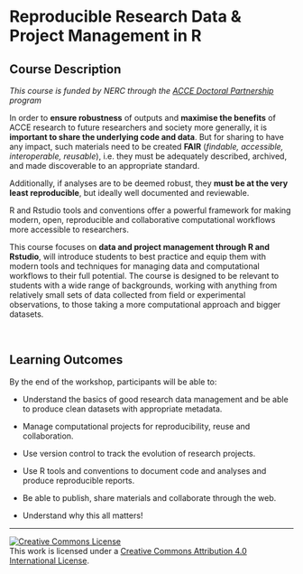 # Reproducible Research Data & Project Management in R

## Course Description


_This course is funded by NERC through the [ACCE Doctoral Partnership](https://acce.shef.ac.uk/) program_


In order to **ensure robustness** of outputs and **maximise the benefits** of ACCE research to future researchers and society more generally, it is **important to share the underlying code and data**. But for sharing to have any impact, such materials need to be created **FAIR** (_findable, accessible, interoperable, reusable_), i.e. they must be adequately described, archived, and made discoverable to an appropriate standard. 

Additionally, if analyses are to be deemed robust, they **must be at the very least reproducible**, but ideally well documented and reviewable. 

R and Rstudio tools and conventions offer a powerful framework for making modern, open, reproducible and collaborative computational workflows more accessible to researchers. 


This course focuses on **data and project management through R and Rstudio**, will introduce students to best practice and equip them with modern tools and techniques for managing data and computational workflows to their full potential. The course is designed to be relevant to students with a wide range of backgrounds, working with anything from relatively small sets of data collected from field or experimental observations, to those taking a more computational approach and bigger datasets.

<br>

## Learning Outcomes

By the end of the workshop, participants will be able to:

- Understand the basics of good research data management and be able to produce clean datasets with appropriate metadata.

- Manage computational projects for reproducibility, reuse and collaboration.

- Use version control to track the evolution of research projects.

- Use R tools and conventions to document code and analyses and produce reproducible reports.

- Be able to publish, share materials and collaborate through the web.

- Understand why this all matters!


***


<a rel="license" href="http://creativecommons.org/licenses/by/4.0/"><img alt="Creative Commons License" style="border-width:0" src="https://i.creativecommons.org/l/by/4.0/88x31.png" /></a><br />This work is licensed under a <a rel="license" href="http://creativecommons.org/licenses/by/4.0/">Creative Commons Attribution 4.0 International License</a>.